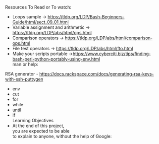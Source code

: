Resources To Read or To watch:<br>

- Loops sample -> https://tldp.org/LDP/Bash-Beginners-Guide/html/sect_09_01.html <br>
- Variable assignment and arithmetic -> https://tldp.org/LDP/abs/html/ops.html <br>
- Comparison operators -> https://tldp.org/LDP/abs/html/comparison-ops.html<br>
- File test operators -> https://tldp.org/LDP/abs/html/fto.html<br>
- Make your scripts portable ->https://www.cyberciti.biz/tips/finding-bash-perl-python-portably-using-env.html <br>
man or help:<br>

RSA generator - https://docs.rackspace.com/docs/generating-rsa-keys-with-ssh-puttygen<br>
- env<br>
- cut<br>
- for<br>
- while<br>
- until<br>
- if<br>
Learning Objectives<br>
- At the end of this project,<br> you are expected to be able<br> to explain to anyone, without the help of Google:
